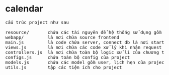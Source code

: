 # calendar

<pre>
cấu trúc project như sau

resource/       chứa các tài nguyên để hệ thống sử dụng gồm app-config.json, ...
webapp/         là nơi chứa source frontend
main.js         là code chứa server, connect db là nơi start server
views.js        là nơi chứa các code xử lý khi nhận request trong mô hình mvc
controllers.js  là nơi chứa toàn bộ logic xử lí của chương trình
configs.js      chứa toàn bộ config của project
models.js       chứa các model gồm user, lịch hẹn của project
utils.js        tập các tiện ích cho project
</pre>